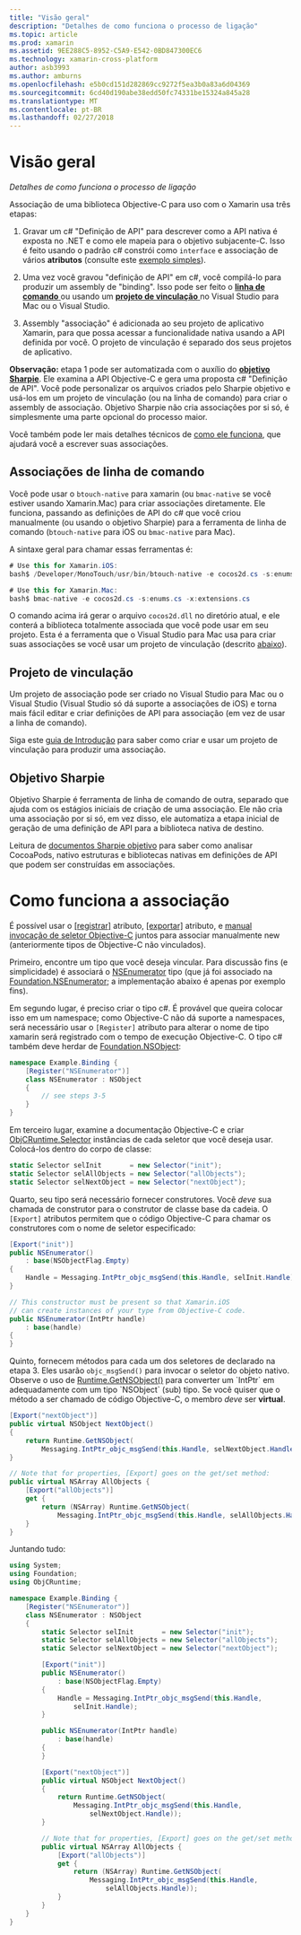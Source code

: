 ```yaml
---
title: "Visão geral"
description: "Detalhes de como funciona o processo de ligação"
ms.topic: article
ms.prod: xamarin
ms.assetid: 9EE288C5-8952-C5A9-E542-0BD847300EC6
ms.technology: xamarin-cross-platform
author: asb3993
ms.author: amburns
ms.openlocfilehash: e5b0cd151d282869cc9272f5ea3b0a83a6d04369
ms.sourcegitcommit: 6cd40d190abe38edd50fc74331be15324a845a28
ms.translationtype: MT
ms.contentlocale: pt-BR
ms.lasthandoff: 02/27/2018
---
```

# <a name="overview"></a>Visão geral

_Detalhes de como funciona o processo de ligação_

Associação de uma biblioteca Objective-C para uso com o Xamarin usa três etapas:

1. Gravar um c# "Definição de API" para descrever como a API nativa é exposta no .NET e como ele mapeia para o objetivo subjacente-C. Isso é feito usando o padrão c# constrói como `interface` e associação de vários **atributos** (consulte este [exemplo simples](~/cross-platform/macios/binding/objective-c-libraries.md#Binding_an_API)).

2. Uma vez você gravou "definição de API" em c#, você compilá-lo para produzir um assembly de "binding". Isso pode ser feito o [ **linha de comando** ](#commandline) ou usando um [ **projeto de vinculação** ](#bindingproject) no Visual Studio para Mac ou o Visual Studio.

3. Assembly "associação" é adicionada ao seu projeto de aplicativo Xamarin, para que possa acessar a funcionalidade nativa usando a API definida por você.
  O projeto de vinculação é separado dos seus projetos de aplicativo.

**Observação:** etapa 1 pode ser automatizada com o auxílio do [ **objetivo Sharpie**](#objectivesharpie). Ele examina a API Objective-C e gera uma proposta c# "Definição de API". Você pode personalizar os arquivos criados pelo Sharpie objetivo e usá-los em um projeto de vinculação (ou na linha de comando) para criar o assembly de associação. Objetivo Sharpie não cria associações por si só, é simplesmente uma parte opcional do processo maior.

Você também pode ler mais detalhes técnicos de [como ele funciona](#howitworks), que ajudará você a escrever suas associações.

<a name="Command_Line_Bindings" /><a name="commandline" />

## <a name="command-line-bindings"></a>Associações de linha de comando

Você pode usar o `btouch-native` para xamarin (ou `bmac-native` se você estiver usando Xamarin.Mac) para criar associações diretamente. Ele funciona, passando as definições de API do c# que você criou manualmente (ou usando o objetivo Sharpie) para a ferramenta de linha de comando (`btouch-native` para iOS ou `bmac-native` para Mac).


A sintaxe geral para chamar essas ferramentas é:

```csharp
# Use this for Xamarin.iOS:
bash$ /Developer/MonoTouch/usr/bin/btouch-native -e cocos2d.cs -s:enums.cs -x:extensions.cs
```

```csharp
# Use this for Xamarin.Mac:
bash$ bmac-native -e cocos2d.cs -s:enums.cs -x:extensions.cs
```

O comando acima irá gerar o arquivo `cocos2d.dll` no diretório atual, e ele conterá a biblioteca totalmente associada que você pode usar em seu projeto. Esta é a ferramenta que o Visual Studio para Mac usa para criar suas associações se você usar um projeto de vinculação (descrito [abaixo](#bindingproject)).


<a name="bindingproject" />

## <a name="binding-project"></a>Projeto de vinculação

Um projeto de associação pode ser criado no Visual Studio para Mac ou o Visual Studio (Visual Studio só dá suporte a associações de iOS) e torna mais fácil editar e criar definições de API para associação (em vez de usar a linha de comando).

Siga este [guia de Introdução](~/cross-platform/macios/binding/objective-c-libraries.md#Getting_Started) para saber como criar e usar um projeto de vinculação para produzir uma associação.

<a name="objectivesharpie" />

## <a name="objective-sharpie"></a>Objetivo Sharpie

Objetivo Sharpie é ferramenta de linha de comando de outra, separado que ajuda com os estágios iniciais de criação de uma associação. Ele não cria uma associação por si só, em vez disso, ele automatiza a etapa inicial de geração de uma definição de API para a biblioteca nativa de destino.

Leitura de [documentos Sharpie objetivo](~/cross-platform/macios/binding/objective-sharpie/index.md) para saber como analisar CocoaPods, nativo estruturas e bibliotecas nativas em definições de API que podem ser construídas em associações.

<a name="howitworks" />

# <a name="how-binding-works"></a>Como funciona a associação

É possível usar o [[registrar]](https://developer.xamarin.com/api/type/Foundation.RegisterAttribute/) atributo, [[exportar]](https://developer.xamarin.com/api/type/Foundation.ExportAttribute/) atributo, e [manual invocação de seletor Objective-C](~/ios/internals/objective-c-selectors.md) juntos para associar manualmente new (anteriormente tipos de Objective-C não vinculados).

Primeiro, encontre um tipo que você deseja vincular. Para discussão fins (e simplicidade) é associará o [NSEnumerator](http://developer.apple.com/iphone/library/documentation/Cocoa/Reference/Foundation/Classes/NSEnumerator_Class/Reference/Reference.html) tipo (que já foi associado na [Foundation.NSEnumerator](https://developer.xamarin.com/api/type/Foundation.NSEnumerator/); a implementação abaixo é apenas por exemplo fins).

Em segundo lugar, é preciso criar o tipo c#. É provável que queira colocar isso em um namespace; como Objective-C não dá suporte a namespaces, será necessário usar o `[Register]` atributo para alterar o nome de tipo xamarin será registrado com o tempo de execução Objective-C. O tipo c# também deve herdar de [Foundation.NSObject](https://developer.xamarin.com/api/type/Foundation.NSObject/):

```csharp
namespace Example.Binding {
    [Register("NSEnumerator")]
    class NSEnumerator : NSObject
    {
        // see steps 3-5
    }
}
```

Em terceiro lugar, examine a documentação Objective-C e criar [ObjCRuntime.Selector](https://developer.xamarin.com/api/type/ObjCRuntime.Selector/) instâncias de cada seletor que você deseja usar. Colocá-los dentro do corpo de classe:

```csharp
static Selector selInit       = new Selector("init");
static Selector selAllObjects = new Selector("allObjects");
static Selector selNextObject = new Selector("nextObject");
```

Quarto, seu tipo será necessário fornecer construtores. Você *deve* sua chamada de construtor para o construtor de classe base da cadeia. O `[Export]` atributos permitem que o código Objective-C para chamar os construtores com o nome de seletor especificado:

```csharp
[Export("init")]
public NSEnumerator()
    : base(NSObjectFlag.Empty)
{
    Handle = Messaging.IntPtr_objc_msgSend(this.Handle, selInit.Handle);
}
```

```csharp
// This constructor must be present so that Xamarin.iOS
// can create instances of your type from Objective-C code.
public NSEnumerator(IntPtr handle)
    : base(handle)
{
}
```

Quinto, fornecem métodos para cada um dos seletores de declarado na etapa 3. Eles usarão `objc_msgSend()` para invocar o seletor do objeto nativo. Observe o uso de [Runtime.GetNSObject()](https://developer.xamarin.com/api/member/ObjCRuntime.Runtime.GetNSObject/(System.IntPtr)) para converter um `IntPtr` em adequadamente com um tipo `NSObject` (sub) tipo. Se você quiser que o método a ser chamado de código Objective-C, o membro *deve* ser **virtual**.

```csharp
[Export("nextObject")]
public virtual NSObject NextObject()
{
    return Runtime.GetNSObject(
        Messaging.IntPtr_objc_msgSend(this.Handle, selNextObject.Handle));
}
```

```csharp
// Note that for properties, [Export] goes on the get/set method:
public virtual NSArray AllObjects {
    [Export("allObjects")]
    get {
        return (NSArray) Runtime.GetNSObject(
            Messaging.IntPtr_objc_msgSend(this.Handle, selAllObjects.Handle));
    }
}
```

Juntando tudo:

```csharp
using System;
using Foundation;
using ObjCRuntime;

namespace Example.Binding {
    [Register("NSEnumerator")]
    class NSEnumerator : NSObject
    {
        static Selector selInit       = new Selector("init");
        static Selector selAllObjects = new Selector("allObjects");
        static Selector selNextObject = new Selector("nextObject");

        [Export("init")]
        public NSEnumerator()
            : base(NSObjectFlag.Empty)
        {
            Handle = Messaging.IntPtr_objc_msgSend(this.Handle,
                selInit.Handle);
        }

        public NSEnumerator(IntPtr handle)
            : base(handle)
        {
        }

        [Export("nextObject")]
        public virtual NSObject NextObject()
        {
            return Runtime.GetNSObject(
                Messaging.IntPtr_objc_msgSend(this.Handle,
                    selNextObject.Handle));
        }

        // Note that for properties, [Export] goes on the get/set method:
        public virtual NSArray AllObjects {
            [Export("allObjects")]
            get {
                return (NSArray) Runtime.GetNSObject(
                    Messaging.IntPtr_objc_msgSend(this.Handle,
                        selAllObjects.Handle));
            }
        }
    }
}
```

